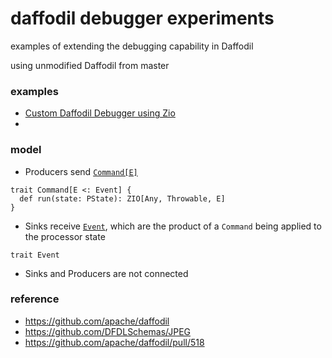 daffodil debugger experiments
===

examples of extending the debugging capability in Daffodil

using unmodified Daffodil from master

### examples
- [Custom Daffodil Debugger using Zio](src/main/scala/ddb/debugger/z)
- 

### model

- Producers send [`Command[E]`](src/main/scala/ddb/debugger/package.scala)
```
trait Command[E <: Event] {
  def run(state: PState): ZIO[Any, Throwable, E]
}
```
- Sinks receive [`Event`](src/main/scala/ddb/debugger/package.scala), which are the product of a `Command` being applied to the processor state
```
trait Event
```
- Sinks and Producers are not connected

### reference
- https://github.com/apache/daffodil
- https://github.com/DFDLSchemas/JPEG
- https://github.com/apache/daffodil/pull/518
